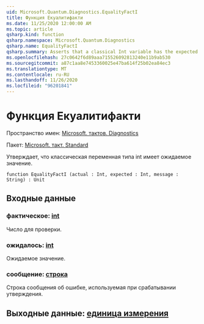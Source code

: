 ```yaml
---
uid: Microsoft.Quantum.Diagnostics.EqualityFactI
title: Функция Екуалитифакти
ms.date: 11/25/2020 12:00:00 AM
ms.topic: article
qsharp.kind: function
qsharp.namespace: Microsoft.Quantum.Diagnostics
qsharp.name: EqualityFactI
qsharp.summary: Asserts that a classical Int variable has the expected value.
ms.openlocfilehash: 27c0642f6d89aaa715526092813240e11b9ab530
ms.sourcegitcommit: a87c1aa8e7453360025e47ba614f25b02ea84ec3
ms.translationtype: MT
ms.contentlocale: ru-RU
ms.lasthandoff: 11/26/2020
ms.locfileid: "96201841"
---
```

# <a name="equalityfacti-function"></a>Функция Екуалитифакти

Пространство имен: [Microsoft. тактов. Diagnostics](xref:Microsoft.Quantum.Diagnostics)

Пакет: [Microsoft. такт. Standard](https://nuget.org/packages/Microsoft.Quantum.Standard)


Утверждает, что классическая переменная типа int имеет ожидаемое значение.

```qsharp
function EqualityFactI (actual : Int, expected : Int, message : String) : Unit
```


## <a name="input"></a>Входные данные

### <a name="actual--int"></a>фактическое: [int](xref:microsoft.quantum.lang-ref.int)

Число для проверки.


### <a name="expected--int"></a>ожидалось: [int](xref:microsoft.quantum.lang-ref.int)

Ожидаемое значение.


### <a name="message--string"></a>сообщение: [строка](xref:microsoft.quantum.lang-ref.string)

Строка сообщения об ошибке, используемая при срабатывании утверждения.



## <a name="output--unit"></a>Выходные данные: [единица измерения](xref:microsoft.quantum.lang-ref.unit)

